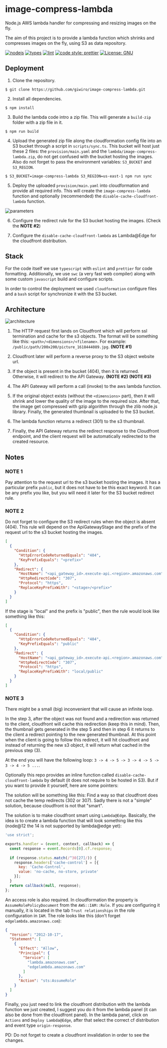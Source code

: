 # image-compress-lambda
Node.js AWS lambda handler for compressing and resizing images on the fly.

The aim of this project is to provide a lambda function which shrinks and compresses images on the fly, using S3 as
data repository.

[![nodejs](https://badges.aleen42.com/src/node.svg)](https://nodejs.org/)
[![types](https://badges.aleen42.com/src/typescript.svg)](https://www.typescriptlang.org/)
[![lint](https://badges.aleen42.com/src/eslint.svg)](https://eslint.org/)
[![code style: prettier](https://img.shields.io/badge/code_style-prettier-ff69b4.svg)](https://github.com/prettier/prettier)
[![License: GNU](https://img.shields.io/badge/License-GNU-blue.svg)](https://www.gnu.org/licenses/gpl-3.0.en.html)

## Deployment

1. Clone the repository.

```
$ git clone https://github.com/giwiro/image-compress-lambda.git
```

2. Install all dependencies.

```
$ npm install
```

3. Build the lambda code intro a zip file. This will generate a `build-zip` folder with a zip file in it.

```
$ npm run build
```

4. Upload the generated zip file along the cloudformation config file into an S3 bucket through a script in
   `scripts/sync.ts`. This bucket will host just these 2 files: the `provision/main.yaml` and the
   `lambda/image-compress-lambda.zip`, do not get confused with the bucket hosting the images. Also do not
   forget to pass the environment variables: `S3_BUCKET` and `S3_REGION`.

```
$ S3_BUCKET=image-compress-lambda S3_REGION=us-east-1 npm run sync
```

5. Deploy the uploaded `provision/main.yaml` into cloudformation and provide all required info. This will
   create the `image-compress-lambda` function and optionally (recommended) the `disable-cache-cloudfront-lambda`
   function.

![parameters](resources/cf-parameters.png?raw=true)

6. Configure the redirect rule for the S3 bucket hosting the images. (Check the **NOTE #2**)

7. Configure the `disable-cache-cloudfront-lambda` as Lambda@Edge for the cloudfront distribution.

## Stack

For the code itself we use `typescript` with `eslint` and `prettier` for code formatting. Additionally, we use
`swc` (a very fast web compiler) along with some custom `javascript` build and configure scripts.

In order to control the deployment we used `cloudformation` configure files and a `bash` script for synchronize
it with the S3 bucket.

## Architecture

![architecture](resources/image-compress-lambda-architecture.png?raw=true)

1. The HTTP request first lands on Cloudfront which will perform ssl termination and cache for the s3 objects.
   The format will be something like this: `<path>/<dimensions>/<filename>`.
   For example: `/public/path/200x200/picture_1618444089.jpg`.
   **(NOTE #1)**

3. Cloudfront later will perform a reverse proxy to the S3 object website url.

4. If the object is present in the bucket (404), then it is returned. Otherwise, it will redirect to the API Gateway.
   **(NOTE #2)** **(NOTE #3)**

5. The API Gateway will perform a call (invoke) to the aws lambda function.

6. If the original object exists (without the `<dimensions>` part), then it will shrink and lower the quality of the image
   to the required size. After that, the image get compressed with gzip algorithm through the zlib node.js library. Finally,
   the generated thumbnail is uploaded to the S3 bucket.

7. The lambda function returns a redirect (301) to the s3 thumbnail.

8. Finally, the API Gateway returns the redirect response to the Cloudfront endpoint, and the client request will be
   automatically redirected to the created resource.

## Notes

### NOTE 1

Pay attention to the request url to the s3 bucket hosting the images. It has a particular prefix `public`, but it does not have
to be this exact keyword. It can be any prefix you like, but you will need it later for the S3 bucket redirect rule. 

### NOTE 2

Do not forget to configure the S3 redirect rules when the object is absent (404). This rule will depend on the ApiGatewayStage
and the prefix of the request url to the s3 bucket hosting the images.

```json
[
  {
    "Condition": {
      "HttpErrorCodeReturnedEquals": "404",
      "KeyPrefixEquals": "<prefix>"
    },
    "Redirect": {
      "HostName": "<api_gateway_id>.execute-api.<region>.amazonaws.com",
      "HttpRedirectCode": "307",
      "Protocol": "https",
      "ReplaceKeyPrefixWith": "<stage>/<prefix>"
    }
  }
]
```

If the stage is "local" and the prefix is "public", then the rule would look like something like this:

```json
[
  {
    "Condition": {
      "HttpErrorCodeReturnedEquals": "404",
      "KeyPrefixEquals": "public"
    },
    "Redirect": {
      "HostName": "<api_gateway_id>.execute-api.<region>.amazonaws.com",
      "HttpRedirectCode": "307",
      "Protocol": "https",
      "ReplaceKeyPrefixWith": "local/public"
    }
  }
]
```

### NOTE 3

There might be a small (big) inconvenient that will cause an infinite loop.

In the step 3, after the object was not found and a redirection was returned to the client, cloudfront will cache this
redirection (keep this in mind).
Then, the thumbnail gets generated in the step 5 and then in step 6 it returns to the client a redirect pointing to the new
generated thumbnail. At this point when the client is going to follow this redirect, it will hit cloudfront and instead of
returning the new s3 object, it will return what cached in the previous step (3).

At the end you will have the following loop: `3 -> 4 -> 5 -> 3 -> 4 -> 5 -> 3 -> 4 -> 5 ...`.

Optionally this repo provides an inline function called `disable-cache-cloudfront-lambda` by default (it does not require to be
hosted in S3). But if you want to provide it yourself, here are some pointers:

The solution will be something like this: Find a way so that cloudfront does not cache the temp redirects (302 or 307).
Sadly there is not a "simple" solution, because cloudfront is not that "smart".

The solution is to make cloudfront smart using `Lambda@Edge`. Basically, the idea is to create a lambda function that will
look something like this (node@12 the 14 is not supported by lambda@edge yet):

```javascript
'use strict';

exports.handler = (event, context, callback) => {
  const response = event.Records[0].cf.response;
  
  if (response.status.match(/^30[27]/)) {
    response.headers['cache-control'] = [{ 
      key: 'Cache-Control', 
      value: 'no-cache, no-store, private' 
    }];
  }
  return callback(null, response);
};

```

An access role is also required. In cloudformation the property is `AssumeRolePolicyDocument` from the `AWS::IAM::Role`.
If you are configuring it manually, it is located in the tab `Trust relationships` in the role configuration in `IAM`.
The role looks like this (don't forget `edgelambda.amazonaws.com`):

```json
{
  "Version": "2012-10-17",
  "Statement": [
    {
      "Effect": "Allow",
      "Principal": {
        "Service": [
          "lambda.amazonaws.com",
          "edgelambda.amazonaws.com"
        ]
      },
      "Action": "sts:AssumeRole"
    }
  ]
}
```

Finally, you just need to link the cloudfront distribution with the lambda function we just created, I suggest you do it 
from the lambda panel (it can also be done from the cloudfront panel).
In the lambda panel, click on `Actions` and `Deploy Lambda@Edge`, after that select the correct cf distribution and event 
type `origin-response`.

PD: Do not forget to create a cloudfront invalidation in order to see the changes.
